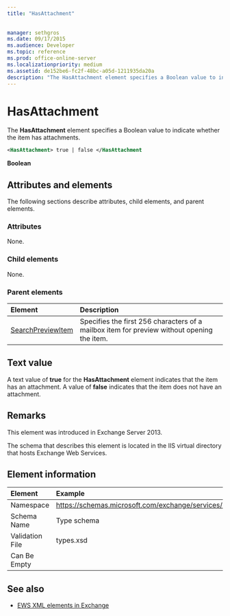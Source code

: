 ```yaml
---
title: "HasAttachment"
 
 
manager: sethgros
ms.date: 09/17/2015
ms.audience: Developer
ms.topic: reference
ms.prod: office-online-server
ms.localizationpriority: medium
ms.assetid: de152be6-fc2f-48bc-a05d-1211935da20a
description: "The HasAttachment element specifies a Boolean value to indicate whether the item has attachments."
---
```


# HasAttachment

The **HasAttachment** element specifies a Boolean value to indicate whether the item has attachments. 
  
```XML
<HasAttachment> true | false </HasAttachment
```

 **Boolean**
## Attributes and elements

The following sections describe attributes, child elements, and parent elements.
  
### Attributes

None.
  
### Child elements

None.
  
### Parent elements

|**Element**|**Description**|
|:-----|:-----|
|[SearchPreviewItem](searchpreviewitem.md) <br/> |Specifies the first 256 characters of a mailbox item for preview without opening the item.  <br/> |
   
## Text value

A text value of **true** for the **HasAttachment** element indicates that the item has an attachment. A value of **false** indicates that the item does not have an attachment. 
  
## Remarks

This element was introduced in Exchange Server 2013.
  
The schema that describes this element is located in the IIS virtual directory that hosts Exchange Web Services.
  
## Element information

| Element | Example |
|:-----|:-----|
|Namespace  <br/> |https://schemas.microsoft.com/exchange/services/2006/types  <br/> |
|Schema Name  <br/> |Type schema  <br/> |
|Validation File  <br/> |types.xsd  <br/> |
|Can Be Empty  <br/> ||
   
## See also



- [EWS XML elements in Exchange](ews-xml-elements-in-exchange.md)

